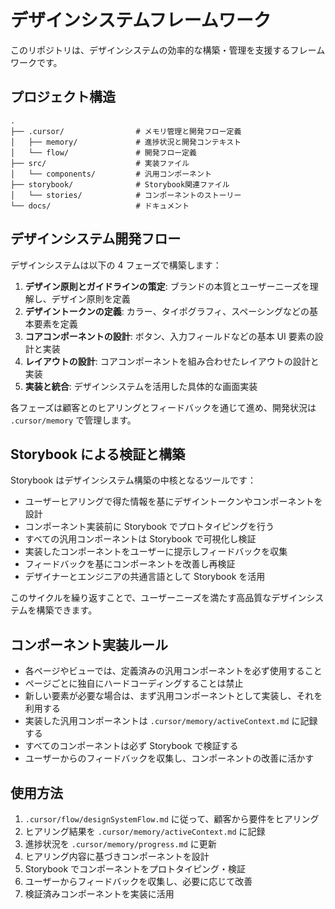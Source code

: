 # デザインシステムフレームワーク

このリポジトリは、デザインシステムの効率的な構築・管理を支援するフレームワークです。

## プロジェクト構造

```
.
├── .cursor/                # メモリ管理と開発フロー定義
│   ├── memory/             # 進捗状況と開発コンテキスト
│   └── flow/               # 開発フロー定義
├── src/                    # 実装ファイル
│   └── components/         # 汎用コンポーネント
├── storybook/              # Storybook関連ファイル
│   └── stories/            # コンポーネントのストーリー
└── docs/                   # ドキュメント
```

## デザインシステム開発フロー

デザインシステムは以下の 4 フェーズで構築します：

1. **デザイン原則とガイドラインの策定**: ブランドの本質とユーザーニーズを理解し、デザイン原則を定義
2. **デザイントークンの定義**: カラー、タイポグラフィ、スペーシングなどの基本要素を定義
3. **コアコンポーネントの設計**: ボタン、入力フィールドなどの基本 UI 要素の設計と実装
4. **レイアウトの設計**: コアコンポーネントを組み合わせたレイアウトの設計と実装
5. **実装と統合**: デザインシステムを活用した具体的な画面実装

各フェーズは顧客とのヒアリングとフィードバックを通じて進め、開発状況は `.cursor/memory` で管理します。

## Storybook による検証と構築

Storybook はデザインシステム構築の中核となるツールです：

- ユーザーヒアリングで得た情報を基にデザイントークンやコンポーネントを設計
- コンポーネント実装前に Storybook でプロトタイピングを行う
- すべての汎用コンポーネントは Storybook で可視化し検証
- 実装したコンポーネントをユーザーに提示しフィードバックを収集
- フィードバックを基にコンポーネントを改善し再検証
- デザイナーとエンジニアの共通言語として Storybook を活用

このサイクルを繰り返すことで、ユーザーニーズを満たす高品質なデザインシステムを構築できます。

## コンポーネント実装ルール

- 各ページやビューでは、定義済みの汎用コンポーネントを必ず使用すること
- ページごとに独自にハードコーディングすることは禁止
- 新しい要素が必要な場合は、まず汎用コンポーネントとして実装し、それを利用する
- 実装した汎用コンポーネントは `.cursor/memory/activeContext.md` に記録する
- すべてのコンポーネントは必ず Storybook で検証する
- ユーザーからのフィードバックを収集し、コンポーネントの改善に活かす

## 使用方法

1. `.cursor/flow/designSystemFlow.md` に従って、顧客から要件をヒアリング
2. ヒアリング結果を `.cursor/memory/activeContext.md` に記録
3. 進捗状況を `.cursor/memory/progress.md` に更新
4. ヒアリング内容に基づきコンポーネントを設計
5. Storybook でコンポーネントをプロトタイピング・検証
6. ユーザーからフィードバックを収集し、必要に応じて改善
7. 検証済みコンポーネントを実装に活用
